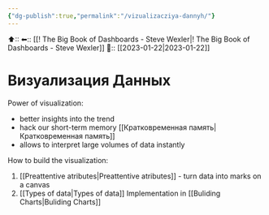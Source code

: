 ```yaml
---
{"dg-publish":true,"permalink":"/vizualizacziya-dannyh/"}
---
```



⬆::
⬅:: [[! The Big Book of Dashboards -  Steve Wexler\|! The Big Book of Dashboards -  Steve Wexler]]
📅:: [[2023-01-22\|2023-01-22]]

# Визуализация Данных

Power of visualization:
 - better insights into the trend
 - hack our short-term memory [[Кратковременная память\|Кратковременная память]]
 - allows to interpret large volumes of data instantly

How to build the visualization:
1. [[Preattentive atributes\|Preattentive atributes]] - turn data into marks on a canvas
2. [[Types of data\|Types of data]]
Implementation in [[Buliding Charts\|Buliding Charts]]